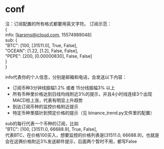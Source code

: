 # conf
注：订阅配置的所有格式都要用英文字符。
订阅示范：  
{  
  info: [karsms@icloud.com, 15574989048]  
  sub: {  
    "BTC": [100, [31511.0], True, False],  
    "OCEAN": [1.22, [1.2], False, False],  
    "PEPE": [200, [0.00000830], False, False]  
  }  
}  

info代表你的个人信息，分别是邮箱和电话，会发送以下内容：  
  * 订阅币种3分钟线振幅1.2% 或者 15分线振幅3% 以上  
  * 所有币种里价格达到日线均线附近3%的提示，并且4小时线连续3个出现MACD柱上涨，代表有明显上升趋势  
  * 到达订阅币种的监控价格附近提示  
  * 特定币种里插针到预定价格的提示（见 binance_trend.py文件里的配置）  

sub的每行代表一个币种的订阅，比如  
"BTC": [100, [31511.0, 66688.9], True, False],  
代表BTC，在价格100买入，想要监控的价格列表是[31511.0, 66688.9]，也就是会在这俩价格附近3%发送邮件提示，后面两个暂时不用，都写False  

